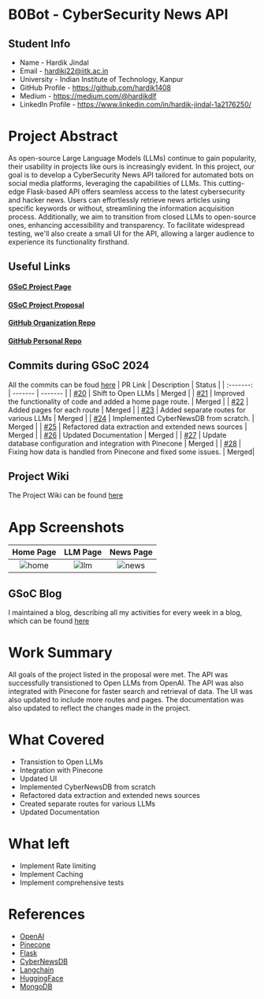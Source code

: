# B0Bot - CyberSecurity News API
## Student Info
- Name - Hardik Jindal
- Email - hardikj22@iitk.ac.in
- University - Indian Institute of Technology, Kanpur
- GitHub Profile - https://github.com/hardik1408
- Medium - https://medium.com/@hardikdlf
- LinkedIn Profile - https://www.linkedin.com/in/hardik-jindal-1a2176250/
# Project Abstract
As open-source Large Language Models (LLMs) continue to gain popularity, their usability in projects like ours is increasingly evident. In this project, our goal is to develop a CyberSecurity News API tailored for automated bots on social media platforms, leveraging the capabilities of LLMs. This cutting-edge Flask-based API offers seamless access to the latest cybersecurity and hacker news. Users can effortlessly retrieve news articles using specific keywords or without, streamlining the information acquisition process. Additionally, we aim to transition from closed LLMs to open-source ones, enhancing accessibility and transparency. To facilitate widespread testing, we'll also create a small UI for the API, allowing a larger audience to experience its functionality firsthand.
## Useful Links
#### [GSoC Project Page](https://summerofcode.withgoogle.com/programs/2024/projects/7kZ0ugFR)

#### [GSoC Project Proposal](https://docs.google.com/document/d/1FQJXMYBQTzdIGy6uGnvqsE3YST9AvKSApMFfvVMzf4w/edit?usp=sharing)

#### [GitHub Organization Repo](https://github.com/c2siorg/b0bot)

#### [GitHub Personal Repo](https://github.com/hardik1408/b0bot)

## Commits during GSoC 2024
All the commits can be foud [here](https://github.com/c2siorg/b0bot/commits/main/)
| PR Link | Description | Status |
| :-------: | ------- | ------- |
| [#20](https://github.com/c2siorg/b0bot/pull/20) | Shift to Open LLMs | Merged |
| [#21](https://github.com/c2siorg/b0bot/pull/21) | Improved the functionality of code and added a home page route. | Merged |
| [#22](https://github.com/c2siorg/b0bot/pull/22) | Added pages for each route | Merged |
| [#23](https://github.com/c2siorg/b0bot/pull/23) | Added separate routes for various LLMs | Merged |
| [#24](https://github.com/c2siorg/b0bot/pull/24) | Implemented CyberNewsDB from scratch. | Merged |
| [#25](https://github.com/c2siorg/b0bot/pull/25) | Refactored data extraction and extended news sources | Merged |
| [#26](https://github.com/c2siorg/b0bot/pull/26) | Updated Documentation | Merged |
| [#27](https://github.com/c2siorg/b0bot/pull/27) | Update database configuration and integration with Pinecone | Merged |
| [#28](https://github.com/c2siorg/b0bot/pull/28) | Fixing how data is handled from Pinecone and fixed some issues. | Merged|

## Project Wiki
The Project Wiki can be found [here](https://github.com/c2siorg/b0bot/blob/main/README.md)

# App Screenshots

| Home Page | LLM Page | News Page |
| :--------:| :-------:| :---------:|
| ![home](https://github.com/user-attachments/assets/df490584-bed6-41e6-8584-23be81244c4e) | ![llm](https://github.com/user-attachments/assets/33a25082-f747-4055-b1f3-80cb58cc384f) | ![news](https://github.com/user-attachments/assets/47346784-1456-452f-978d-b2cefa09f959) |

## GSoC Blog
I maintained a blog, describing all my activities for every week in a blog, which can be found [here](https://medium.com/@hardikdlf/gsoc24-with-c2si-org-43c0f03edfbd)

# Work Summary
All goals of the project listed in the proposal were met. The API was successfully transistioned to Open LLMs from OpenAI. The API was also integrated with Pinecone for faster search and retrieval of data. The UI was also updated to include more routes and pages. The documentation was also updated to reflect the changes made in the project.
# What Covered
- Transistion to Open LLMs
- Integration with Pinecone
- Updated UI
- Implemented CyberNewsDB from scratch
- Refactored data extraction and extended news sources
- Created separate routes for various LLMs
- Updated Documentation

# What left
- Implement Rate limiting
- Implement Caching
- Implement comprehensive tests

# References
- [OpenAI](https://openai.com/)
- [Pinecone](https://www.pinecone.io/)
- [Flask](https://flask.palletsprojects.com/en/2.0.x/)
- [CyberNewsDB](https://github.com/hitesh22rana/cybernews)
- [Langchain](https://langchain.io/)
- [HuggingFace](https://huggingface.co/)
- [MongoDB](https://www.mongodb.com/)
